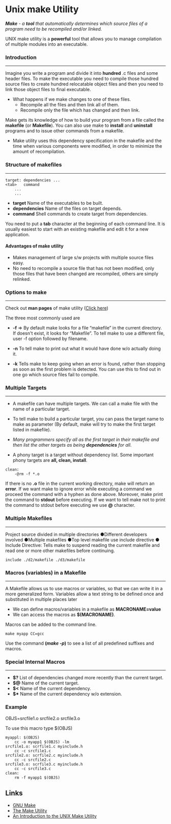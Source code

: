 # Unix make Utility

***Make** - a **tool** that automatically determines which source files of a program need to be recompiled and/or linked.*

UNIX make utility is a **powerful** tool that allows you to manage compilation of
multiple modules into an executable.

### Introduction

---

Imagine you write a program and divide it into **hundred** .c files and some header
files. To make the executable you need to compile those hundred source files to create
hundred relocatable object files and then you need to link those object files to final
executable.

- What happens if we make changes to one of these files.
  - Recompile all the files and then link all of them.
  - Recompile only the file which has changed and then link.

Make gets its knowledge of how to build your program from a file called the **makefile** (or **Makefile**). You can also use make to **install** and **uninstall** programs and to issue other commands from a makefile.

- Make utility uses this dependency specification in the makefile and the time
when various components were modified, in order to minimize the amount of
recompilation.

### Structure of makefiles

---

```
target: dependencies ...
<tab>   command
    ...
    ...
```

- **target** Name of the executables to be built.
- **dependencies** Name of the files on target depends.
- **command** Shell commands to create target from dependencies.

You need to put a **tab** character at the beginning of each command line.
It is usually easiest to start with an existing makefile and edit it for a new application.

#### Advantages of make utility

- Makes management of large s/w projects with multiple source files easy.
- No need to recompile a source file that has not been modified, only those
files that have been changed are recompiled, others are simply relinked.

### Options to make

---

Check out **man pages** of make utility ([Click here](https://linux.die.net/man/1/make))

The three most commonly used are

- **-f** => By default make looks for a file “makefile” in the current directory. If
doesn't exist, it looks for “Makefile”. To tell make to use a different
file, user -f option followed by filename.

- **-n** To tell make to print out what it would have done w/o actually doing it.

- **-k** Tells make to keep going when an error is found, rather than stopping
as soon as the first problem is detected. You can use this to find out in
one go which source files fail to compile.

### Multiple Targets

---

- A makefile can have multiple targets. We can call a make file with the
name of a particular target.

- To tell make to build a particular target, you can pass the target name to
make as parameter (By default, make will try to make the first target listed
in makefile).

- *Many programmers specify all as the first target in their makefile and
then list the other targets as being **dependencies** for all.*

- A phony target is a target without dependency list. Some important phony
targets are **all, clean, install**.

```
clean:
    -@rm -f *.o
```

If there is no **.o** file in the current working directory, make will return an
**error**. If we want make to ignore error while executing a command we
proceed the command with a hyphen as done above. Moreover, make print
the command to **stdout** before executing. If we want to tell make not to print
the command to stdout before executing we use **@** character.

### Multiple Makefiles

---

Project source divided in multiple directories
●Different developers involved
●Multiple makefiles
●Top level makefile use include directive
●
Include Directive: Tells make to suspend reading the current
makefile and read one or more other makefiles before continuing.

```
include ./d2/makefile ./d3/makefile
```

### Macros (variables) in a Makefile

---

A Makefile allows us to use macros or variables, so that we can
write it in a more generalized form. Variables allow a text string to be
defined once and substituted in multiple places later

- We can define macros/variables in a makefile as
**MACRONAME=value**
- We can access the macros as **$(MACRONAME)**.

Macros can be added to the command line.

```
make myapp CC=gcc
```

Use the command **(*make -p*)** to see a list of all predefined suffixes and macros.

### Special Internal Macros

---

- **$?** List of dependencies changed more recently than the
current target.
- **$@** Name of the current target.
- **$<** Name of the current dependency.
- **$\*** Name of the current dependency w/o extension.

### Example

OBJS=srcfile1.o srcfile2.o srcfile3.o

To use this macro type $(OBJS)

```
myappl: $(OBJS)
    cc -o myapp1 $(OBJS) -lm
srcfile1.o: scrfile1.c myinclude.h
    cc -c srcfile1.c 
srcfile2.o: scrfile2.c myinclude.h
    cc -c srcfile2.c 
srcfile3.o: scrfile3.c myinclude.h
    cc -c srcfile3.c 
clean:
    rm -f myapp1 $(OBJS)

```

## Links

- [GNU Make](https://www.gnu.org/software/make/)
- [The Make Utility](https://www.dartmouth.edu/~rc/classes/soft_dev/make.html)
- [An Introduction to the UNIX Make Utility](https://edoras.sdsu.edu/doc/make.html)
